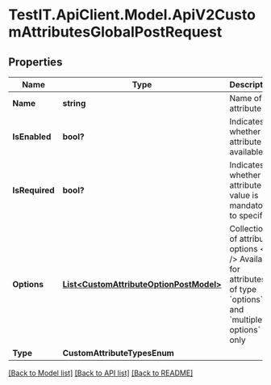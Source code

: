 # TestIT.ApiClient.Model.ApiV2CustomAttributesGlobalPostRequest

## Properties

Name | Type | Description | Notes
------------ | ------------- | ------------- | -------------
**Name** | **string** | Name of attribute | 
**IsEnabled** | **bool?** | Indicates whether the attribute is available | [optional] 
**IsRequired** | **bool?** | Indicates whether the attribute value is mandatory to specify | [optional] 
**Options** | [**List&lt;CustomAttributeOptionPostModel&gt;**](CustomAttributeOptionPostModel.md) | Collection of attribute options  &lt;br /&gt;  Available for attributes of type &#x60;options&#x60; and &#x60;multiple options&#x60; only | [optional] 
**Type** | **CustomAttributeTypesEnum** |  | 

[[Back to Model list]](../README.md#documentation-for-models) [[Back to API list]](../README.md#documentation-for-api-endpoints) [[Back to README]](../README.md)

